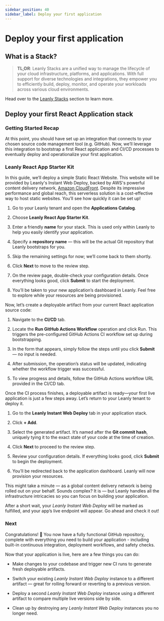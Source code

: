 ```yaml
---
sidebar_position: 40
sidebar_label: Deploy your first application
---
```


# Deploy your first application

## What is a Stack?

> **TL;DR**: Leanly Stacks are a unified way to manage the lifecycle of your cloud infrastructure, platforms, and applications. With full support for diverse technologies and integrations, they empower you to efficiently build, deploy, monitor, and operate your workloads across various cloud environments.

Head over to the [Leanly Stacks](/stacks) section to learn more.

## Deploy your first React Application stack

### Getting Started Recap

At this point, you should have set up an integration that connects to your chosen source code management tool (e.g. GitHub). Now, we’ll leverage this integration to bootstrap a first React application and CI/CD processes to eventually deploy and operationalize your first application.

### Leanly React App Starter Kit

In this guide, we’ll deploy a simple Static React Website. This website will be provided by Leanly's Instant Web Deploy, backed by AWS's powerful content delivery network, [Amazon CloudFront](https://aws.amazon.com/cloudfront/). Despite its impressive performance and global reach, this serverless solution is a cost-effective way to host static websites. You’ll see how quickly it can be set up!

1. Go to your Leanly tenant and open the **Applications Catalog**.

1. Choose **Leanly React App Starter Kit**.

1. Enter a friendly **name** for your stack. This is used only within Leanly to help you easily identify your application.

1. Specify a **repository name** — this will be the actual Git repository that Leanly bootstraps for you.

1. Skip the remaining settings for now; we’ll come back to them shortly.

1. Click **Next** to move to the review step.

1. On the review page, double-check your configuration details. Once everything looks good, click **Submit** to start the deployment.

1. You’ll be taken to your new application’s dashboard in Leanly. Feel free to explore while your resources are being provisioned.

Now, let’s create a deployable artifact from your current React application source code:

1. Navigate to the **CI/CD** tab.

1. Locate the **Run GitHub Actions Workflow** operation and click Run. This triggers the pre-configured GitHub Actions CI workflow set up during bootstrapping.

1. In the form that appears, simply follow the steps until you click **Submit** — no input is needed.

1. After submission, the operation’s status will be updated, indicating whether the workflow trigger was successful.

1. To view progress and details, follow the GitHub Actions workflow URL provided in the CI/CD tab.

Once the CI process finishes, a deployable artifact is ready—your first live application is just a few steps away. Let’s return to your Leanly tenant to deploy it.

1. Go to the **Leanly Instant Web Deploy** tab in your application stack.

1. Click **+ Add**.

1. Select the generated artifact. It’s named after the **Git commit hash**, uniquely tying it to the exact state of your code at the time of creation.

1. Click **Next** to proceed to the review step.

1. Review your configuration details. If everything looks good, click **Submit** to begin the deployment.

1. You’ll be redirected back to the application dashboard. Leanly will now provision your resources.

This might take a minute — as a global content delivery network is being rolled out on your behalf. Sounds complex? It is — but Leanly handles all the infrastructure intricacies so you can focus on building your application.

After a short wait, your _Leanly Instant Web Deploy_ will be marked as fulfilled, and your app’s live endpoint will appear. Go ahead and check it out!

### Next

Congratulations! 🎉 You now have a fully functional GitHub repository, complete with everything you need to build your application - including built-in continuous integration, deployment workflows, and safety checks.

Now that your application is live, here are a few things you can do:

- Make changes to your codebase and trigger new CI runs to generate fresh deployable artifacts.

- Switch your existing _Leanly Instant Web Deploy_ instance to a different artifact — great for rolling forward or reverting to a previous version.

- Deploy a second _Leanly Instant Web Deploy_ instance using a different artifact to compare multiple live versions side by side.

- Clean up by destroying any _Leanly Instant Web Deploy_ instances you no longer need.
